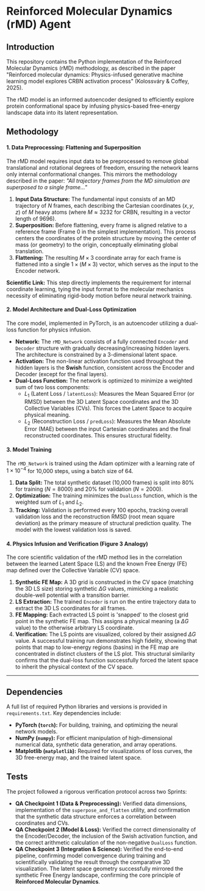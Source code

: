 # Reinforced Molecular Dynamics (rMD) Agent

## Introduction

This repository contains the Python implementation of the Reinforced Molecular Dynamics (rMD) methodology, as described in the paper "Reinforced molecular dynamics: Physics-infused generative machine learning model explores CRBN activation process" (Kolossváry & Coffey, 2025).

The rMD model is an informed autoencoder designed to efficiently explore protein conformational space by infusing physics-based free-energy landscape data into its latent representation.

## Methodology

#### 1. Data Preprocessing: Flattening and Superposition

The rMD model requires input data to be preprocessed to remove global translational and rotational degrees of freedom, ensuring the network learns only internal conformational changes. This mirrors the methodology described in the paper: *"All trajectory frames from the MD simulation are superposed to a single frame..."*

1. **Input Data Structure:** The fundamental input consists of an MD trajectory of $N$ frames, each describing the Cartesian coordinates $(x, y, z)$ of $M$ heavy atoms (where $M \approx 3232$ for CRBN, resulting in a vector length of 9696).
2. **Superposition:** Before flattening, every frame is aligned relative to a reference frame (Frame 0 in the simplest implementation). This process centers the coordinates of the protein structure by moving the center of mass (or geometry) to the origin, conceptually eliminating global translation.
3. **Flattening:** The resulting $M \times 3$ coordinate array for each frame is flattened into a single $1 \times (M \times 3)$ vector, which serves as the input to the Encoder network.

**Scientific Link:** This step directly implements the requirement for internal coordinate learning, tying the input format to the molecular mechanics necessity of eliminating rigid-body motion before neural network training.

#### 2. Model Architecture and Dual-Loss Optimization

The core model, implemented in PyTorch, is an autoencoder utilizing a dual-loss function for physics infusion.

*   **Network:** The `rMD_Network` consists of a fully connected `Encoder` and `Decoder` structure with gradually decreasing/increasing hidden layers. The architecture is constrained by a 3-dimensional latent space.
*   **Activation:** The non-linear activation function used throughout the hidden layers is the **Swish** function, consistent across the Encoder and Decoder (except for the final layers).
*   **Dual-Loss Function:** The network is optimized to minimize a weighted sum of two loss components:
    *   $L_1$ (Latent Loss / `latentLoss`): Measures the Mean Squared Error (or RMSD) between the 3D Latent Space coordinates and the 3D Collective Variables (CVs). This forces the Latent Space to acquire physical meaning.
    *   $L_2$ (Reconstruction Loss / `predLoss`): Measures the Mean Absolute Error (MAE) between the input Cartesian coordinates and the final reconstructed coordinates. This ensures structural fidelity.

#### 3. Model Training

The `rMD_Network` is trained using the Adam optimizer with a learning rate of $1\times 10^{-4}$ for 10,000 steps, using a batch size of 64.

1.  **Data Split:** The total synthetic dataset (10,000 frames) is split into 80% for training ($N=8000$) and 20% for validation ($N=2000$).
2.  **Optimization:** The training minimizes the `DualLoss` function, which is the weighted sum of $L_1$ and $L_2$.
3.  **Tracking:** Validation is performed every 100 epochs, tracking overall validation loss and the reconstruction RMSD (root mean square deviation) as the primary measure of structural prediction quality. The model with the lowest validation loss is saved.

#### 4. Physics Infusion and Verification (Figure 3 Analogy)

The core scientific validation of the rMD method lies in the correlation between the learned Latent Space (LS) and the known Free Energy (FE) map defined over the Collective Variable (CV) space.

1.  **Synthetic FE Map:** A 3D grid is constructed in the CV space (matching the 3D LS size) storing synthetic $\Delta G$ values, mimicking a realistic double-well potential with a transition barrier.
2.  **LS Extraction:** The trained `Encoder` is run on the entire trajectory data to extract the 3D LS coordinates for all frames.
3.  **FE Mapping:** Each extracted LS point is 'snapped' to the closest grid point in the synthetic FE map. This assigns a physical meaning (a $\Delta G$ value) to the otherwise arbitrary LS coordinate.
4.  **Verification:** The LS points are visualized, colored by their assigned $\Delta G$ value. A successful training run demonstrates high fidelity, showing that points that map to low-energy regions (basins) in the FE map are concentrated in distinct clusters of the LS plot. This structural similarity confirms that the dual-loss function successfully forced the latent space to inherit the physical context of the CV space.

---

## Dependencies

A full list of required Python libraries and versions is provided in `requirements.txt`. Key dependencies include:

*   **PyTorch (`torch`):** For building, training, and optimizing the neural network models.
*   **NumPy (`numpy`):** For efficient manipulation of high-dimensional numerical data, synthetic data generation, and array operations.
*   **Matplotlib (`matplotlib`):** Required for visualizations of loss curves, the 3D free-energy map, and the trained latent space.

## Tests

The project followed a rigorous verification protocol across two Sprints:

*   **QA Checkpoint 1 (Data & Preprocessing):** Verified data dimensions, implementation of the `superpose_and_flatten` utility, and confirmation that the synthetic data structure enforces a correlation between coordinates and CVs.
*   **QA Checkpoint 2 (Model & Loss):** Verified the correct dimensionality of the Encoder/Decoder, the inclusion of the Swish activation function, and the correct arithmetic calculation of the non-negative `DualLoss` function.
*   **QA Checkpoint 3 (Integration & Science):** Verified the end-to-end pipeline, confirming model convergence during training and scientifically validating the result through the comparative 3D visualization. The latent space geometry successfully mirrored the synthetic Free Energy landscape, confirming the core principle of **Reinforced Molecular Dynamics**.